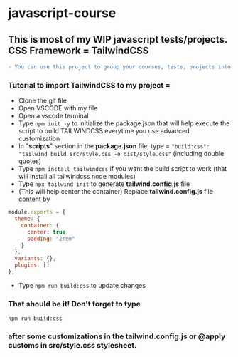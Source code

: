 # javascript-course

## This is most of my WIP javascript tests/projects. CSS Framework = TailwindCSS

```diff
- You can use this project to group your courses, tests, projects into one only responsive website using tailwindCSS framework. There is 2 courses by default a (Table and Carousel).
```

### Tutorial to import TailwindCSS to my project =

- Clone the git file
- Open VSCODE with my file
- Open a vscode terminal
- Type `npm init -y` to initialize the package.json that will help execute the script to build TAILWINDCSS everytime you use advanced customization
- In "**scripts**" section in the **package.json** file, type = `"build:css": "tailwind build src/style.css -o dist/style.css"` (including double quotes)
- Type `npm install tailwindcss` if you want the build script to work (that will install all tailwindcss node modules)
- Type `npx tailwind init` to generate **tailwind.config.js** file
- (This will help center the container) Replace **tailwind.config.js** file content by

```javascript
module.exports = {
  theme: {
    container: {
      center: true,
      padding: "2rem"
    }
  },
  variants: {},
  plugins: []
};
```

- Type `npm run build:css` to update changes

### That should be it! Don't forget to type

`npm run build:css`

### after some customizations in the **tailwind.config.js** or **@apply customs** in **src/style.css** stylesheet.
